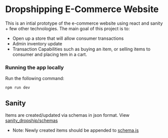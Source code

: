 # Dropshipping E-Commerce Website
This is an intial prototype of the e-commerce website using react and sanity + few other technologies. The main goal of this project is to:
- Open up a store that will allow consumer transactions
- Admin inventory update
- Transaction Capabilities such as buying an item, or selling items to consumer and placing tem in a cart.

### Running the app locally
Run the following command: 
```
npm run dev
```

## Sanity
Items are created/updated via schemas in json format. View [sanity_dropship/schemas](./sanity_dropship/schemas/)
- Note: Newly created items should be appended to [schema.js](./sanity_dropship/schemas/schema.js)